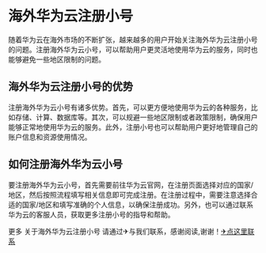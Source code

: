 # 海外华为云注册小号

随着华为云在海外市场的不断扩张，越来越多的用户开始关注海外华为云注册小号的问题。注册海外华为云小号，可以帮助用户更灵活地使用华为云的服务，同时也能够避免一些地区限制的问题。

## 海外华为云注册小号的优势

注册海外华为云小号有诸多优势。首先，可以更方便地使用华为云的各种服务，比如存储、计算、数据库等。其次，可以规避一些地区限制或者政策限制，确保用户能够正常地使用华为云的服务。此外，注册小号也可以帮助用户更好地管理自己的账户信息和资源使用情况。

## 如何注册海外华为云小号

要注册海外华为云小号，首先需要前往华为云官网，在注册页面选择对应的国家/地区，然后按照流程填写相关信息即可完成注册。在注册过程中，需要注意选择合适的国家/地区和填写准确的个人信息，以确保注册成功。另外，也可以通过联系华为云的客服人员，获取更多注册小号的指导和帮助。

更多 关于海外华为云注册小号 请通过✈与我们联系，感谢阅读,谢谢！[✈点这里联系](https://ww.k02.cc)